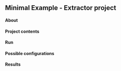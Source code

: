Minimal Example - Extractor project
-------

#### About

#### Project contents 

#### Run

#### Possible configurations 

#### Results





